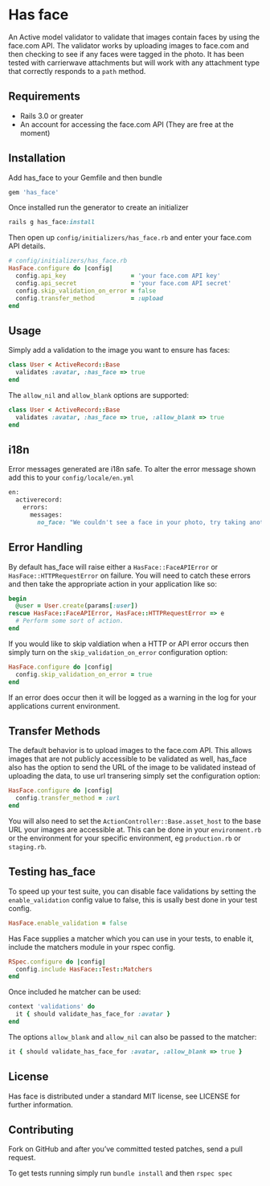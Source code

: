 # Has face
An Active model validator to validate that images contain faces by
using the face.com API. The validator works by uploading images to
face.com and then checking to see if any faces were tagged in the photo.
It has been tested with carrierwave attachments but will work with any
attachment type that correctly responds to a `path` method.

## Requirements
- Rails 3.0 or greater
- An account for accessing the face.com API (They are free at the moment)

## Installation
Add has_face to your Gemfile and then bundle

``` ruby
gem 'has_face'
```

Once installed run the generator to create an initializer

``` ruby
rails g has_face:install
```

Then open up `config/initializers/has_face.rb` and enter your face.com
API details.

``` ruby
# config/initializers/has_face.rb
HasFace.configure do |config|
  config.api_key                  = 'your face.com API key'
  config.api_secret               = 'your face.com API secret'
  config.skip_validation_on_error = false
  config.transfer_method          = :upload
end
```

## Usage

Simply add a validation to the image you want to ensure has faces:

``` ruby
class User < ActiveRecord::Base
  validates :avatar, :has_face => true
end
```

The `allow_nil` and `allow_blank` options are supported:

``` ruby
class User < ActiveRecord::Base
  validates :avatar, :has_face => true, :allow_blank => true
end
```

## i18n

Error messages generated are i18n safe. To alter the error message shown
add this to your `config/locale/en.yml`

``` ruby
en:
  activerecord:
    errors:
      messages:
        no_face: "We couldn't see a face in your photo, try taking another one."
```


## Error Handling

By default has_face will raise either a `HasFace::FaceAPIError` or
`HasFace::HTTPRequestError` on failure. You will need to catch these
errors and then take the appropriate action in your application like so:

``` ruby
begin
  @user = User.create(params[:user])
rescue HasFace::FaceAPIError, HasFace::HTTPRequestError => e
  # Perform some sort of action.
end
```

If you would like to skip valdiation when a HTTP or API error occurs
then simply turn on the `skip_validation_on_error` configuration option:

``` ruby
HasFace.configure do |config|
  config.skip_validation_on_error = true
end
```

If an error does occur then it will be logged as a warning in the log
for your applications current environment.

## Transfer Methods

The default behavior is to upload images to the face.com API. This
allows images that are not publicly accessible to be validated as well,
has_face also has the option to send the URL of the image to be
validated instead of uploading the data, to use url transering simply
set the configuration option:

``` ruby
HasFace.configure do |config|
  config.transfer_method = :url
end
```

You will also need to set the `ActionController::Base.asset_host` to the
base URL your images are accessible at. This can be done in your
`environment.rb` or the environment for your specific environment, eg
`production.rb` or `staging.rb`.


## Testing has_face

To speed up your test suite, you can disable face validations by setting the
`enable_validation` config value to false, this is usally best done in
your test config.

``` ruby
HasFace.enable_validation = false
```

Has Face supplies a matcher which you can use in your tests, to
enable it, include the matchers module in your rspec config.

``` ruby
RSpec.configure do |config|
  config.include HasFace::Test::Matchers
end
```

Once included he matcher can be used:

``` ruby
context 'validations' do
  it { should validate_has_face_for :avatar }
end
```

The options `allow_blank` and `allow_nil` can also be passed to the matcher:

``` ruby
it { should validate_has_face_for :avatar, :allow_blank => true }
```

## License

Has face is distributed under a standard MIT license, see LICENSE for
further information.

## Contributing

Fork on GitHub and after you’ve committed tested patches, send a pull request.

To get tests running simply run `bundle install` and then `rspec spec`
